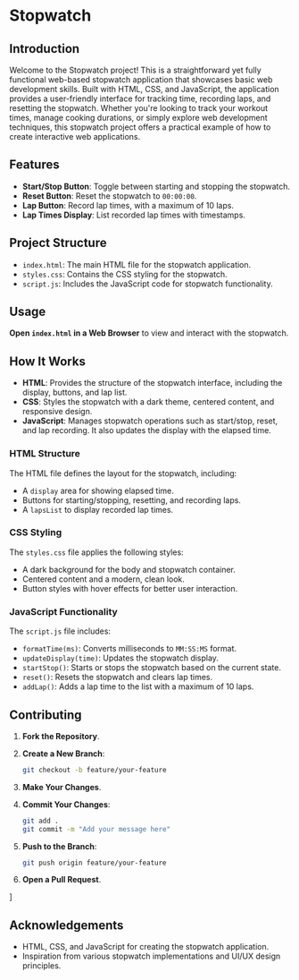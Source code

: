# Stopwatch

## Introduction

Welcome to the Stopwatch project! This is a straightforward yet fully functional web-based stopwatch application that showcases basic web development skills. Built with HTML, CSS, and JavaScript, the application provides a user-friendly interface for tracking time, recording laps, and resetting the stopwatch. Whether you're looking to track your workout times, manage cooking durations, or simply explore web development techniques, this stopwatch project offers a practical example of how to create interactive web applications.

## Features

- **Start/Stop Button**: Toggle between starting and stopping the stopwatch.
- **Reset Button**: Reset the stopwatch to `00:00:00`.
- **Lap Button**: Record lap times, with a maximum of 10 laps.
- **Lap Times Display**: List recorded lap times with timestamps.

## Project Structure

- `index.html`: The main HTML file for the stopwatch application.
- `styles.css`: Contains the CSS styling for the stopwatch.
- `script.js`: Includes the JavaScript code for stopwatch functionality.

## Usage
**Open `index.html` in a Web Browser** to view and interact with the stopwatch.

## How It Works

- **HTML**: Provides the structure of the stopwatch interface, including the display, buttons, and lap list.
- **CSS**: Styles the stopwatch with a dark theme, centered content, and responsive design.
- **JavaScript**: Manages stopwatch operations such as start/stop, reset, and lap recording. It also updates the display with the elapsed time.

### HTML Structure

The HTML file defines the layout for the stopwatch, including:
- A `display` area for showing elapsed time.
- Buttons for starting/stopping, resetting, and recording laps.
- A `lapsList` to display recorded lap times.

### CSS Styling

The `styles.css` file applies the following styles:
- A dark background for the body and stopwatch container.
- Centered content and a modern, clean look.
- Button styles with hover effects for better user interaction.

### JavaScript Functionality

The `script.js` file includes:
- `formatTime(ms)`: Converts milliseconds to `MM:SS:MS` format.
- `updateDisplay(time)`: Updates the stopwatch display.
- `startStop()`: Starts or stops the stopwatch based on the current state.
- `reset()`: Resets the stopwatch and clears lap times.
- `addLap()`: Adds a lap time to the list with a maximum of 10 laps.

## Contributing

1. **Fork the Repository**.
2. **Create a New Branch**:

   ```bash
   git checkout -b feature/your-feature
   ```

3. **Make Your Changes**.
4. **Commit Your Changes**:

   ```bash
   git add .
   git commit -m "Add your message here"
   ```

5. **Push to the Branch**:

   ```bash
   git push origin feature/your-feature
   ```

6. **Open a Pull Request**.

]

## Acknowledgements

- HTML, CSS, and JavaScript for creating the stopwatch application.
- Inspiration from various stopwatch implementations and UI/UX design principles.
```
